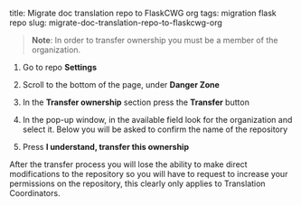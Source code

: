 title: Migrate doc translation repo to FlaskCWG org
tags: migration
    flask
    repo
slug: migrate-doc-translation-repo-to-flaskcwg-org

> **Note**: In order to transfer ownership you must be a member of the organization.
1. Go to repo **Settings**
2. Scroll to the bottom of the page, under **Danger Zone**
3. In the **Transfer ownership** section press the **Transfer** button
4. In the pop-up window, in the available field look for the organization and select it. Below you will be asked to confirm the name of the repository
5. Press **I understand, transfer this ownership**
After the transfer process you will lose the ability to make direct modifications to the repository so you will have to request to increase your permissions on the repository, this clearly only applies to Translation Coordinators.
